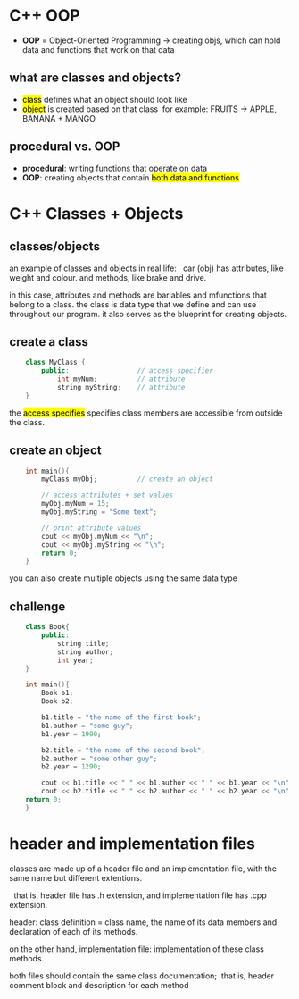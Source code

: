 # C++ OOP

- **OOP** = Object-Oriented Programming -> creating objs, which can hold data and functions that work on that data

## what are classes and objects? 
- <mark>class</mark> defines what an object should look like
- <mark>object</mark> is created based on that class
&nbsp;for example: FRUITS -> APPLE, BANANA + MANGO

## procedural vs. OOP
- **procedural**: writing functions that operate on data
- **OOP**: creating objects that contain <mark>both data and functions</mark>


# C++ Classes + Objects

## classes/objects
an example of classes and objects in real life: 
&nbsp; car (obj) has attributes, like weight and colour. and methods, like brake and drive. 

in this case, attributes and methods are bariables and mfunctions that belong to a class. the class is data type that we define and can use throughout our program. it also serves as the blueprint for creating objects.  

## create a class

```C++
    class MyClass {
        public:                 // access specifier
            int myNum;          // attribute
            string myString;    // attribute
    }
```

the <mark>access specifies</mark> specifies class members are accessible from outside the class. 

## create an object

```C++
    int main(){
        myClass myObj;          // create an object

        // access attributes + set values
        myObj.myNum = 15; 
        myObj.myString = "Some text"; 

        // print attribute values
        cout << myObj.myNum << "\n"; 
        cout << myObj.myString << "\n";
        return 0;
    }
```

you can also create multiple objects using the same data type

## challenge 
```C++ 
    class Book{
        public:         
            string title; 
            string author; 
            int year; 
    }

    int main(){
        Book b1; 
        Book b2; 

        b1.title = "the name of the first book";
        b1.author = "some guy";
        b1.year = 1990;

        b2.title = "the name of the second book"; 
        b2.author = "some other guy";
        b2.year = 1290; 

        cout << b1.title << " " << b1.author << " " << b1.year << "\n"; 
        cout << b2.title << " " << b2.author << " " << b2.year << "\n"; 
    return 0; 
    }
```



# header and implementation files
classes are made up of a header file and an implementation file, with the same name but different extentions.  

&nbsp; that is, header file has .h extension, and implementation file has .cpp extension. 

header: class definition = class name, the name of its data members and declaration of each of its methods. 

on the other hand, implementation file: implementation of these class methods.  

both files should contain the same class documentation;
&nbsp;that is, header comment block and description for each method

